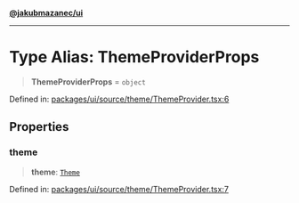 [**@jakubmazanec/ui**](../README.md)

---

# Type Alias: ThemeProviderProps

> **ThemeProviderProps** = `object`

Defined in:
[packages/ui/source/theme/ThemeProvider.tsx:6](https://github.com/jakubmazanec/tools/blob/c36a857a499e2c0c4f38fc4405cb987b357adf10/packages/ui/source/theme/ThemeProvider.tsx#L6)

## Properties

### theme

> **theme**: [`Theme`](Theme.md)

Defined in:
[packages/ui/source/theme/ThemeProvider.tsx:7](https://github.com/jakubmazanec/tools/blob/c36a857a499e2c0c4f38fc4405cb987b357adf10/packages/ui/source/theme/ThemeProvider.tsx#L7)
